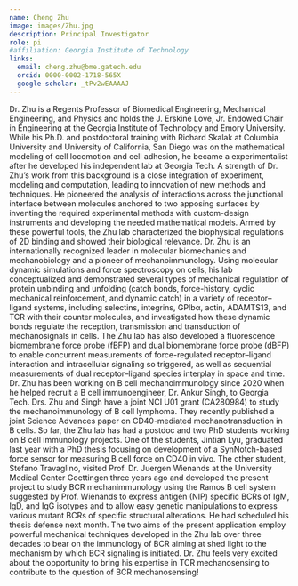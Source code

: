 ```yaml
---
name: Cheng Zhu
image: images/Zhu.jpg
description: Principal Investigator
role: pi
#affiliation: Georgia Institute of Technology
links:
  email: cheng.zhu@bme.gatech.edu
  orcid: 0000-0002-1718-565X
  google-scholar: _tPv2wEAAAAJ
---
```


Dr. Zhu is a Regents Professor of Biomedical Engineering, Mechanical Engineering, and Physics and holds the J. Erskine Love, Jr. Endowed Chair in Engineering at the Georgia Institute of Technology and Emory University. While his Ph.D. and postdoctoral training with Richard Skalak at Columbia University and University of California, San Diego was on the mathematical modeling of cell locomotion and cell adhesion, he became a experimentalist after he developed his independent lab at Georgia Tech. A strength of Dr. Zhu’s work from this background is a close integration of experiment, modeling and computation, leading to innovation of new methods and techniques. He pioneered the analysis of interactions across the junctional interface between molecules anchored to two apposing surfaces by inventing the required experimental methods with custom-design instruments and developing the needed mathematical models. Armed by these powerful tools, the Zhu lab characterized the biophysical regulations of 2D binding and showed their biological relevance. Dr. Zhu is an internationally recognized leader in molecular biomechanics and mechanobiology and a pioneer of mechanoimmunology. Using molecular dynamic simulations and force spectroscopy on cells, his lab conceptualized and demonstrated several types of mechanical regulation of protein unbinding and unfolding (catch bonds, force-history, cyclic mechanical reinforcement, and dynamic catch) in a variety of receptor–ligand systems, including selectins, integrins, GPIbα, actin, ADAMTS13, and TCR with their counter molecules, and investigated how these dynamic bonds regulate the reception, transmission and transduction of mechanosignals in cells. The Zhu lab has also developed a fluorescence biomembrane force probe (fBFP) and dual biomembrane force probe (dBFP) to enable concurrent measurements of force-regulated receptor–ligand interaction and intracellular signaling so triggered, as well as sequential measurements of dual receptor–ligand species interplay in space and time. Dr. Zhu has been working on B cell mechanoimmunology since 2020 when he helped recruit a B cell immunoengineer, Dr. Ankur Singh, to Georgia Tech. Drs. Zhu and Singh have a joint NCI U01 grant (CA280984) to study the mechanoimmunology of B cell lymphoma. They recently published a joint Science Advances paper on CD40-mediated mechanotransduction in B cells. So far, the Zhu lab has had a postdoc and two PhD students working on B cell immunology projects. One of the students, Jintian Lyu, graduated last year with a PhD thesis focusing on development of a SynNotch-based force sensor for measuring B cell force on CD40 in vivo. The other student, Stefano Travaglino, visited Prof. Dr. Juergen Wienands at the University Medical Center Goettingen three years ago and developed the present project to study BCR mechanimmunology using the Ramos B cell system suggested by Prof. Wienands to express antigen (NIP) specific BCRs of IgM, IgD, and IgG isotypes and to allow easy genetic manipulations to express various mutant BCRs of specific structural alterations. He had scheduled his thesis defense next month. The two aims of the present application employ powerful mechanical techniques developed in the Zhu lab over three decades to bear on the immunology of BCR aiming at shed light to the mechanism by which BCR signaling is initiated. Dr. Zhu feels very excited about the opportunity to bring his expertise in TCR mechanosensing to contribute to the question of BCR mechanosensing!

